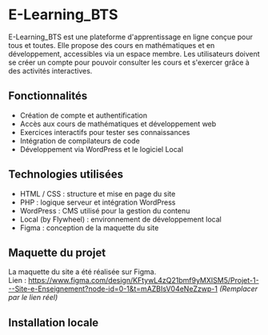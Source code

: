 # E-Learning_BTS

E-Learning_BTS est une plateforme d'apprentissage en ligne conçue pour tous et toutes. Elle propose des cours en mathématiques et en développement, accessibles via un espace membre. Les utilisateurs doivent se créer un compte pour pouvoir consulter les cours et s'exercer grâce à des activités interactives.

## Fonctionnalités

- Création de compte et authentification
- Accès aux cours de mathématiques et développement web
- Exercices interactifs pour tester ses connaissances
- Intégration de compilateurs de code
- Développement via WordPress et le logiciel Local

## Technologies utilisées

- HTML / CSS : structure et mise en page du site
- PHP : logique serveur et intégration WordPress
- WordPress : CMS utilisé pour la gestion du contenu
- Local (by Flywheel) : environnement de développement local
- Figma : conception de la maquette du site

## Maquette du projet

La maquette du site a été réalisée sur Figma.  
Lien : https://www.figma.com/design/KFtywL4zQ21bmf9yMXISM5/Projet-1---Site-e-Enseignement?node-id=0-1&t=mAZBIsV04eNeZzwp-1
*(Remplacer par le lien réel)*

## Installation locale

   
